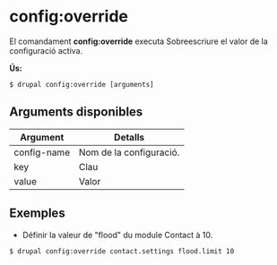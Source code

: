 # config:override
El comandament **config:override** executa Sobreescriure el valor de la configuració activa.

**Ús:**
```
$ drupal config:override [arguments] 
```

## Arguments disponibles
Argument | Detalls
---------|-------------
config-name | Nom de la configuració.
key | Clau
value | Valor

## Exemples
* Définir la valeur de "flood" du module Contact à 10.
```
$ drupal config:override contact.settings flood.limit 10
```
